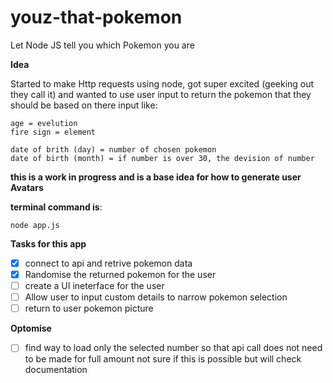 # youz-that-pokemon
Let Node JS tell you which Pokemon you are

**Idea**

Started to make Http requests using node, got super excited (geeking out they call it) and wanted to use user input to return the pokemon that they should be based on there input like: 

```
age = evelution
fire sign = element

date of brith (day) = number of chosen pokemon
date of birth (month) = if number is over 30, the devision of number

```

**this is a work in progress and is a base idea for how to generate user Avatars**

**terminal command is**: 
```
node app.js 
```

**Tasks for this app**

- [x] connect to api and retrive pokemon data
- [x] Randomise the returned pokemon for the user
- [ ] create a UI ineterface for the user
- [ ] Allow user to input custom details to narrow pokemon selection
- [ ] return to user pokemon picture

**Optomise**

- [ ] find way to load only the selected number so that api call does not need to be made for full amount
not sure if this is possible but will check documentation
